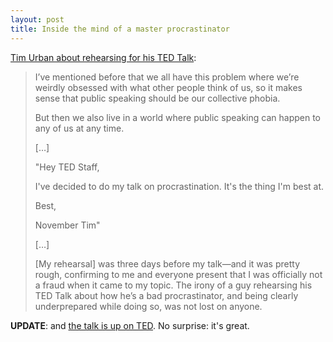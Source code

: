 ```yaml
---
layout: post
title: Inside the mind of a master procrastinator
---
```


[Tim Urban about rehearsing for his TED Talk](http://waitbutwhy.com/2016/03/doing-a-ted-talk-the-full-story.html):

>  I’ve mentioned before that we all have this problem where we’re weirdly obsessed with what other people think of us, so it makes sense that public speaking should be our collective phobia.
>
> But then we also live in a world where public speaking can happen to any of us at any time.
>
>
> […]
>
> "Hey TED Staff,
>
> I've decided to do my talk on procrastination. It's the thing I'm best at.
>
> Best,
>
> November Tim"
>
> […]
>
> [My rehearsal] was three days before my talk—and it was pretty rough, confirming to me and everyone present that I was officially not a fraud when it came to my topic. The irony of a guy rehearsing his TED Talk about how he’s a bad procrastinator, and being clearly underprepared while doing so, was not lost on anyone.

**UPDATE**: and [the talk is up on TED](http://www.ted.com/talks/tim_urban_inside_the_mind_of_a_master_procrastinator). No surprise: it's great.
